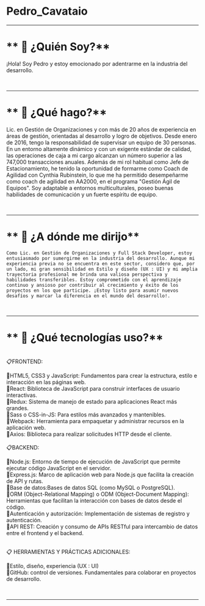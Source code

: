 # Pedro_Cavataio

---

# ** 📍 ¿Quién Soy?** 

  ¡Hola! Soy Pedro y estoy emocionado por adentrarme en la industria del desarrollo. 

  
<br />

---
  

# ** 📍 ¿Qué  hago?** 


  Lic. en Gestión de Organizaciones y con más de 20 años de experiencia en áreas de gestión, orientadas al desarrollo y logro de objetivos. Desde enero de 2016, tengo la responsabilidad de supervisar un equipo de 30 personas. En un entorno altamente dinámico y con un exigente estándar de calidad, las operaciones de caja a mi cargo alcanzan un número superior a las 747,000 transacciones anuales. Además de mi rol habitual como Jefe de Estacionamiento, he tenido la oportunidad de formarme como Coach de Agilidad con Cynthia Rubinstein, lo que me ha permitido desempeñarme como coach de agilidad en AA2000, en el programa "Gestión Ágil de Equipos". 
  Soy adaptable a entornos multiculturales, poseo buenas habilidades de comunicación y un fuerte espíritu de equipo.

<br />

---

# ** 📍 ¿A dónde me dirijo** 

    Como Lic. en Gestión de Organizaciones y Full Stack Developer, estoy entusiasmado por sumergirme en la industria del desarrollo. Aunque mi experiencia previa no se encuentra en este sector, considero que, por un lado, mi gran sensibilidad en Estilo y diseño (UX : UI) y mi amplia trayectoria profesional me brinda una valiosa perspectiva y habilidades transferibles. Estoy comprometido con el aprendizaje continuo y ansioso por contribuir al crecimiento y éxito de los proyectos en los que participe. ¡Estoy listo para asumir nuevos desafíos y marcar la diferencia en el mundo del desarrollo!.
  
<br />

---

# ** 📍 ¿Qué tecnologías uso?** 

<br />
📋FRONTEND:
<br />

📌HTML5, CSS3 y JavaScript: Fundamentos para crear la estructura, estilo e interacción en las páginas web.
<br />
📌React: Biblioteca de JavaScript para construir interfaces de usuario interactivas.
<br />
📌Redux: Sistema de manejo de estado para aplicaciones React más grandes.
<br />
📌Sass o CSS-in-JS: Para estilos más avanzados y mantenibles.
<br />
📌Webpack: Herramienta para empaquetar y administrar recursos en la aplicación web.
<br />
📌Axios: Biblioteca para realizar solicitudes HTTP desde el cliente.
<br />
<br />
📋BACKEND:
<br />

📌Node.js: Entorno de tiempo de ejecución de JavaScript que permite ejecutar código JavaScript en el servidor.
<br />
📌Express.js: Marco de aplicación web para Node.js que facilita la creación de API y rutas.
<br />
📌Base de datos:Bases de datos SQL (como MySQL o PostgreSQL).
<br />
📌ORM (Object-Relational Mapping) o ODM (Object-Document Mapping): Herramientas que facilitan la interacción con bases de datos desde el código.
<br />
📌Autenticación y autorización: Implementación de sistemas de registro y autenticación.
<br />
📌API REST: Creación y consumo de APIs RESTful para intercambio de datos entre el frontend y el backend.
<br />
<br />

📋 HERRAMIENTAS Y PRÁCTICAS ADICIONALES:
<br />

📌Estilo, diseño, experiencia (UX : UI) 
<br />
📌GitHub: control de versiones. Fundamentales para colaborar en proyectos de desarrollo.

<br />

---
